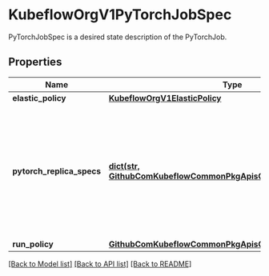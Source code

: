 # KubeflowOrgV1PyTorchJobSpec

PyTorchJobSpec is a desired state description of the PyTorchJob.
## Properties
Name | Type | Description | Notes
------------ | ------------- | ------------- | -------------
**elastic_policy** | [**KubeflowOrgV1ElasticPolicy**](KubeflowOrgV1ElasticPolicy.md) |  | [optional] 
**pytorch_replica_specs** | [**dict(str, GithubComKubeflowCommonPkgApisCommonV1ReplicaSpec)**](GithubComKubeflowCommonPkgApisCommonV1ReplicaSpec.md) | A map of PyTorchReplicaType (type) to ReplicaSpec (value). Specifies the PyTorch cluster configuration. For example,   {     \&quot;Master\&quot;: PyTorchReplicaSpec,     \&quot;Worker\&quot;: PyTorchReplicaSpec,   } | 
**run_policy** | [**GithubComKubeflowCommonPkgApisCommonV1RunPolicy**](GithubComKubeflowCommonPkgApisCommonV1RunPolicy.md) |  | 

[[Back to Model list]](../README.md#documentation-for-models) [[Back to API list]](../README.md#documentation-for-api-endpoints) [[Back to README]](../README.md)


